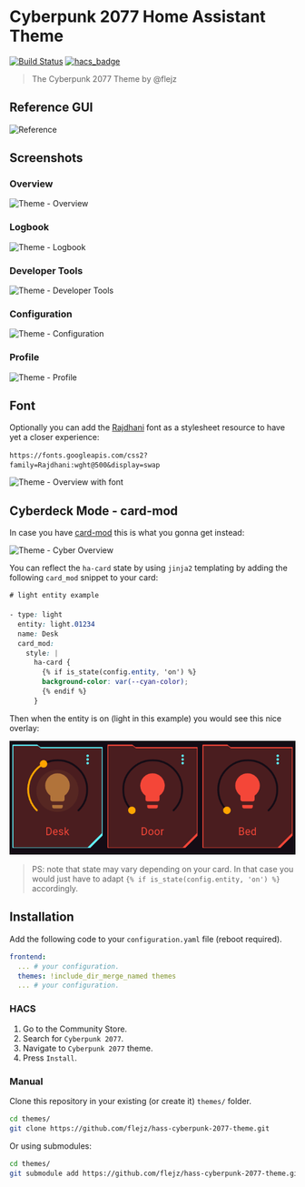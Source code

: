 # Cyberpunk 2077 Home Assistant Theme

[![Build Status](https://github.com/flejz/hass-cyberpunk-2077-theme/workflows/.github/workflows/workflow.yml/badge.svg)](https://github.com/flejz/hass-cyberpunk-2077-theme/actions)
[![hacs_badge](https://img.shields.io/badge/HACS-Default-orange.svg)](https://github.com/custom-components/hacs)

> The Cyberpunk 2077 Theme by @flejz

## Reference GUI

![Reference](https://raw.githubusercontent.com/flejz/hass-cyberpunk-2077-theme/master/docs/reference.png)

## Screenshots

### Overview

![Theme - Overview](https://raw.githubusercontent.com/flejz/hass-cyberpunk-2077-theme/master/docs/theme-overview.png)

### Logbook

![Theme - Logbook](https://raw.githubusercontent.com/flejz/hass-cyberpunk-2077-theme/master/docs/theme-logbook.png)

### Developer Tools

![Theme - Developer Tools](https://raw.githubusercontent.com/flejz/hass-cyberpunk-2077-theme/master/docs/theme-developer-tools.png)

### Configuration

![Theme - Configuration](https://raw.githubusercontent.com/flejz/hass-cyberpunk-2077-theme/master/docs/theme-configuration.png)

### Profile

![Theme - Profile](https://raw.githubusercontent.com/flejz/hass-cyberpunk-2077-theme/master/docs/theme-profile.png)

## Font

Optionally you can add the [Rajdhani](https://fonts.google.com/specimen/Rajdhani) font as a stylesheet resource to have yet a closer experience:

`https://fonts.googleapis.com/css2?family=Rajdhani:wght@500&display=swap`

![Theme - Overview with font](https://raw.githubusercontent.com/flejz/hass-cyberpunk-2077-theme/master/docs/theme-overview-with-font.png)

## Cyberdeck Mode - card-mod

In case you have [card-mod](https://github.com/thomasloven/lovelace-card-mod) this is what you gonna get instead:

![Theme - Cyber Overview](https://raw.githubusercontent.com/flejz/hass-cyberpunk-2077-theme/master/docs/theme-overview-card-mod.png)


You can reflect the `ha-card` state by using `jinja2` templating  by adding the following `card_mod` snippet to your card:

```css
# light entity example

- type: light
  entity: light.01234
  name: Desk
  card_mod:
    style: |
      ha-card {
        {% if is_state(config.entity, 'on') %}
        background-color: var(--cyan-color);
        {% endif %}
      }
```

Then when the entity is on (light in this example) you would see this nice overlay:

![Theme - State Overlay](docs/theme-state-overlay.png)

> PS: note that state may vary depending on your card. In that case you would just have to adapt `{% if is_state(config.entity, 'on') %}` accordingly.

## Installation

Add the following code to your `configuration.yaml` file (reboot required).

```yaml
frontend:
  ... # your configuration.
  themes: !include_dir_merge_named themes
  ... # your configuration.
```

### HACS

1. Go to the Community Store.
2. Search for `Cyberpunk 2077`.
3. Navigate to `Cyberpunk 2077` theme.
4. Press `Install`.

### Manual

Clone this repository in your existing (or create it) `themes/` folder.

```bash
cd themes/
git clone https://github.com/flejz/hass-cyberpunk-2077-theme.git
```

Or using submodules:

```bash
cd themes/
git submodule add https://github.com/flejz/hass-cyberpunk-2077-theme.git
```
